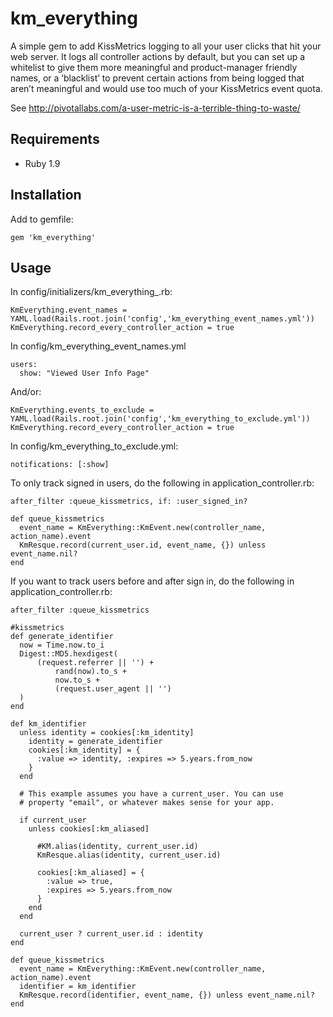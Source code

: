 # km_everything

A simple gem to add KissMetrics logging to all your user clicks that hit your web server.
It logs all controller actions by default, but you can set up a whitelist to give them more meaningful 
and product-manager friendly names, or a ‘blacklist’ to prevent certain actions from being logged that
aren’t meaningful and would use too much of your KissMetrics event quota.

See http://pivotallabs.com/a-user-metric-is-a-terrible-thing-to-waste/

## Requirements
  * Ruby 1.9

## Installation

Add to gemfile:

    gem 'km_everything'

## Usage

In config/initializers/km\_everything\_.rb:

    KmEverything.event_names = YAML.load(Rails.root.join('config','km_everything_event_names.yml'))
    KmEverything.record_every_controller_action = true
    
In config/km\_everything\_event\_names.yml

    users:
      show: "Viewed User Info Page"

And/or:

    KmEverything.events_to_exclude = YAML.load(Rails.root.join('config','km_everything_to_exclude.yml'))
    KmEverything.record_every_controller_action = true

In config/km\_everything\_to\_exclude.yml:

    notifications: [:show]

To only track signed in users, do the following in application_controller.rb:

    after_filter :queue_kissmetrics, if: :user_signed_in?

    def queue_kissmetrics
      event_name = KmEverything::KmEvent.new(controller_name, action_name).event
      KmResque.record(current_user.id, event_name, {}) unless event_name.nil?
    end

If you want to track users before and after sign in, do the following in application_controller.rb:

    after_filter :queue_kissmetrics

    #kissmetrics
    def generate_identifier
      now = Time.now.to_i
      Digest::MD5.hexdigest(
          (request.referrer || '') +
              rand(now).to_s +
              now.to_s +
              (request.user_agent || '')
      )
    end

    def km_identifier
      unless identity = cookies[:km_identity]
        identity = generate_identifier
        cookies[:km_identity] = {
          :value => identity, :expires => 5.years.from_now
        }
      end

      # This example assumes you have a current_user. You can use
      # property "email", or whatever makes sense for your app.

      if current_user
        unless cookies[:km_aliased]

          #KM.alias(identity, current_user.id)
          KmResque.alias(identity, current_user.id)

          cookies[:km_aliased] = {
            :value => true,
            :expires => 5.years.from_now
          }
        end
      end

      current_user ? current_user.id : identity
    end

    def queue_kissmetrics
      event_name = KmEverything::KmEvent.new(controller_name, action_name).event
      identifier = km_identifier
      KmResque.record(identifier, event_name, {}) unless event_name.nil?
    end
